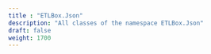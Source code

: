 ```yaml
---
title : "ETLBox.Json"
description: "All classes of the namespace ETLBox.Json"
draft: false
weight: 1700
---
```

